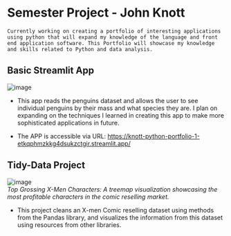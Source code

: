 
# Semester Project - John Knott
    Currently working on creating a portfolio of interesting applications using python that will expand my knowledge of the language and front end application software. This Portfolio will showcase my knowledge and skills related to Python and data analysis.

## Basic Streamlit App
  ![image](https://github.com/user-attachments/assets/300cd250-7dd9-47f4-a30c-80f468cc879b)

  * This app reads the penguins dataset and allows the user to see individual penguins by their mass and what species they are. I plan on expanding on the techniques I learned in creating this app to make more     sophisticated applications in future.

  * The APP is accessible via URL: https://knott-python-portfolio-1-etkqphmzkkg4dsukzctgir.streamlit.app/

## Tidy-Data Project
  ![image](https://github.com/user-attachments/assets/20971150-8af4-4fdf-b260-3c9bd8af0115)  
*Top Grossing X-Men Characters: A treemap visualization showcasing the most profitable characters in the comic reselling market.*
  * This project cleans an X-men Comic reselling dataset using methods from the Pandas library, and visualizes the information from this dataset using resources from other libraries.




    
